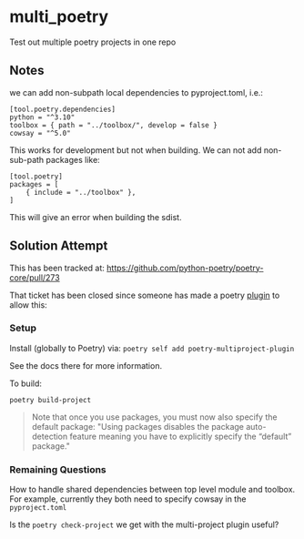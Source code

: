 # multi_poetry
Test out multiple poetry projects in one repo

## Notes

we can add non-subpath local dependencies to pyproject.toml, i.e.:

```
[tool.poetry.dependencies]
python = "^3.10"
toolbox = { path = "../toolbox/", develop = false }
cowsay = "^5.0"
```

This works for development but not when building. We can not add non-sub-path packages like:

```
[tool.poetry]
packages = [
    { include = "../toolbox" },
]
```

This will give an error when building the sdist.

## Solution Attempt

This has been tracked at: https://github.com/python-poetry/poetry-core/pull/273

That ticket has been closed since someone has made a poetry [plugin](https://pypi.org/project/poetry-multiproject-plugin/) to allow this:

### Setup

Install (globally to Poetry) via: `poetry self add poetry-multiproject-plugin`

See the docs there for more information.

To build:

`poetry build-project`

> Note that once you use packages, you must now also specify the default package:
> "Using packages disables the package auto-detection feature meaning you have to explicitly specify the “default” package."

### Remaining Questions

How to handle shared dependencies between top level module and toolbox. For example, currently they both need
to specify cowsay in the `pyproject.toml`

Is the `poetry check-project` we get with the multi-project plugin useful?
